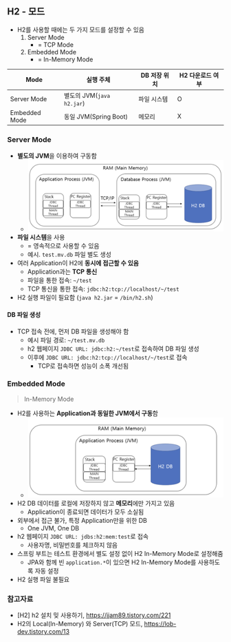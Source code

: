 ## H2 - 모드

- H2를 사용할 때에는 두 가지 모드를 설정할 수 있음
    1. Server Mode
        - = TCP Mode
    2. Embedded Mode
        - = In-Memory Mode

|Mode|실행 주체|DB 저장 위치|H2 다운로드 여부
|--|--|--|--|
|Server Mode|별도의 JVM(`java h2.jar`)|파일 시스템|O
|Embedded Mode|동일 JVM(Spring Boot)|메모리|X

### Server Mode
- **별도의 JVM**을 이용하여 구동함
    - ![Alt text](images/H2-모드/image-1.png)
- **파일 시스템**을 사용
    - = 영속적으로 사용할 수 있음
    - 예시. `test.mv.db` 파일 별도 생성
- 여러 Application이 H2에 **동시에 접근할 수 있음**
    - Application과는 **TCP 통신**
    - 파일을 통한 접속: `~/test`
    - TCP 통신을 통한 접속: `jdbc:h2:tcp://localhost/~/test`
- H2 실행 파일이 필요함 (`java h2.jar` = `/bin/h2.sh`)

#### DB 파일 생성
- TCP 접속 전에, 먼저 DB 파일을 생성해야 함
    - 예시 파일 경로: `~/test.mv.db`
    - h2 웹페이지 `JDBC URL: jdbc:h2:~/test`로 접속하여 DB 파일 생성
    - 이후에 `JDBC URL: jdbc:h2:tcp://localhost/~/test`로 접속
        - TCP로 접속하면 성능이 소폭 개선됨

### Embedded Mode
> In-Memory Mode
- H2를 사용하는 **Application과 동일한 JVM에서 구동**함
    - ![Alt text](images/H2-모드/image.png)
- H2 DB 데이터를 로컬에 저장하지 않고 **메모리**에만 가지고 있음
    - Application이 종료되면 데이터가 모두 소실됨
- 외부에서 접근 불가, 특정 Application만을 위한 DB
    - One JVM, One DB
- h2 웹페이지 `JDBC URL: jdbs:h2:mem:test`로 접속
    - 사용자명, 비밀번호를 체크하지 않음
- 스프링 부트는 테스트 환경에서 별도 설정 없이 H2 In-Memory Mode로 설정해줌
    - JPA와 함께 빈 `application.*`이 있으면 H2 In-Memory Mode를 사용하도록 자동 설정
- H2 실행 파일 불필요

### 참고자료
- \[H2\] h2 설치 밎 사용하기, https://jjam89.tistory.com/221
- H2의 Local(In-Memory) 와 Server(TCP) 모드, https://lob-dev.tistory.com/13





